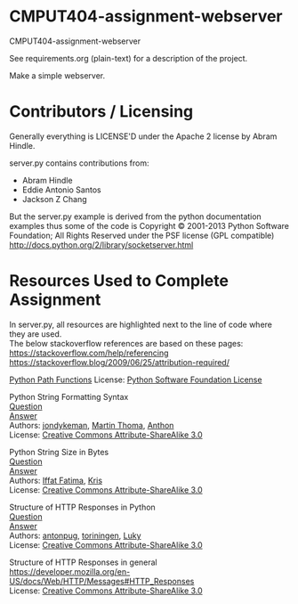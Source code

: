 CMPUT404-assignment-webserver
=============================

CMPUT404-assignment-webserver

See requirements.org (plain-text) for a description of the project.

Make a simple webserver.

Contributors / Licensing
========================

Generally everything is LICENSE'D under the Apache 2 license by Abram Hindle.

server.py contains contributions from:

* Abram Hindle
* Eddie Antonio Santos
* Jackson Z Chang

But the server.py example is derived from the python documentation
examples thus some of the code is Copyright © 2001-2013 Python
Software Foundation; All Rights Reserved under the PSF license (GPL
compatible) http://docs.python.org/2/library/socketserver.html

Resources Used to Complete Assignment
========================

In server.py, all resources are highlighted next to the line of code where they are used.  
The below stackoverflow references are based on these pages:  
https://stackoverflow.com/help/referencing  
https://stackoverflow.blog/2009/06/25/attribution-required/  

[Python Path Functions](https://docs.python.org/3/library/os.path.html)
License: [Python Software Foundation License](https://docs.python.org/3/license.html#psf-license-agreement-for-python-release)  

Python String Formatting Syntax  
[Question](https://stackoverflow.com/questions/10678229/how-can-i-selectively-escape-percent-in-python-strings)  
[Answer](https://stackoverflow.com/a/40828904)  
Authors: [jondykeman](https://stackoverflow.com/users/1406860/jondykeman), [Martin Thoma](https://stackoverflow.com/users/562769/martin-thoma), [Anthon](https://stackoverflow.com/users/1307905/anthon)  
License: [Creative Commons Attribute-ShareAlike 3.0](https://creativecommons.org/licenses/by-sa/3.0/)  

Python String Size in Bytes  
[Question](https://stackoverflow.com/questions/30686701/python-get-size-of-string-in-bytes)  
[Answer](https://stackoverflow.com/a/30686735)  
Authors: [Iffat Fatima](https://stackoverflow.com/users/4406346/iffat-fatima), [Kris](https://stackoverflow.com/users/3783770/kris)  
License: [Creative Commons Attribute-ShareAlike 3.0](https://creativecommons.org/licenses/by-sa/3.0/)  

Structure of HTTP Responses in Python  
[Question](https://stackoverflow.com/questions/10114224/how-to-properly-send-http-response-with-python-using-socket-library-only)  
[Answer](https://stackoverflow.com/a/28056437)  
Authors: [antonpug](https://stackoverflow.com/users/1004278/antonpug), [toriningen](https://stackoverflow.com/users/472695/toriningen), [Luky](https://stackoverflow.com/users/1245466/luky)  
License: [Creative Commons Attribute-ShareAlike 3.0](https://creativecommons.org/licenses/by-sa/3.0/)  

Structure of HTTP Responses in general  
https://developer.mozilla.org/en-US/docs/Web/HTTP/Messages#HTTP_Responses  
License: [Creative Commons Attribute-ShareAlike 3.0](https://creativecommons.org/licenses/by-sa/3.0/)  